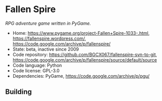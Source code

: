# Fallen Spire

_RPG adventure game written in PyGame._

- Home: https://www.pygame.org/project-Fallen+Spire-1033-.html, https://fallenspire.wordpress.com/, https://code.google.com/archive/p/fallenspire/
- State: beta, inactive since 2009
- Code repository: https://github.com/BGCX067/fallenspire-svn-to-git, https://code.google.com/archive/p/fallenspire/source/default/source
- Code language: Python
- Code license: GPL-3.0
- Dependencies: PyGame, https://code.google.com/archive/p/pgu/

## Building

